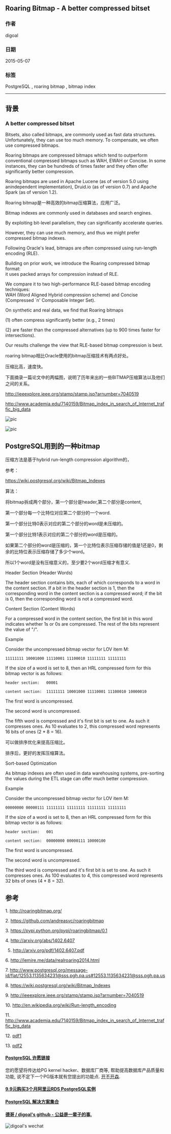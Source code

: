 ## Roaring Bitmap - A better compressed bitset  
           
### 作者          
digoal          
          
### 日期                          
2015-05-07                         
                          
### 标签                          
PostgreSQL , roaring bitmap , bitmap index      
          
----          
          
## 背景        
### A better compressed bitset  
  
Bitsets, also called bitmaps, are commonly used as fast data structures. Unfortunately, they can use too much memory. To compensate, we often use compressed bitmaps.  
  
Roaring bitmaps are compressed bitmaps which tend to outperform conventional compressed bitmaps such as WAH, EWAH or Concise. In some instances, they can be hundreds of times faster and they often offer significantly better compression.  
  
Roaring bitmaps are used in Apache Lucene (as of version 5.0 using anindependent implementation), Druid.io (as of version 0.7) and Apache Spark (as of version 1.2).  
  
Roaring bitmap是一种高效的bitmap压缩算法，应用广泛。  
  
Bitmap indexes are commonly used in databases and search engines.   
  
By exploiting bit-level parallelism, they can significantly accelerate queries.   
  
However, they can use much memory, and thus we might prefer compressed bitmap indexes.   
  
Following Oracle's lead, bitmaps are often compressed using run-length encoding (RLE).   
  
Building on prior work, we introduce the Roaring compressed bitmap format:   
it uses packed arrays for compression instead of RLE.   
  
We compare it to two high-performance RLE-based bitmap encoding techniques:   
WAH (Word Aligned Hybrid compression scheme) and Concise (Compressed `n' Composable Integer Set).   
  
On synthetic and real data, we find that Roaring bitmaps  
  
 (1) often compress significantly better (e.g., 2 times)   
  
 (2) are faster than the compressed alternatives (up to 900 times faster for intersections).   
  
Our results challenge the view that RLE-based bitmap compression is best.  
  
roaring bitmap相比Oracle使用的bitmap压缩技术有两点好处。  
  
压缩比高，速度快。  
  
下面摘录一篇论文中的两幅图，说明了历年来出的一些BITMAP压缩算法以及他们之间的关系。  
  
http://ieeexplore.ieee.org/stamp/stamp.jsp?arnumber=7040519  
  
http://www.academia.edu/7140159/Bitmap_index_in_search_of_Internet_traffic_big_data  
  
![pic](20150507_01_pic_001.png)  
  
![pic](20150507_01_pic_002.png)  
  
## PostgreSQL用到的一种bitmap

压缩方法是基于hybrid run-length compression algorithm的，  
  
参考：  
  
https://wiki.postgresql.org/wiki/Bitmap_Indexes  
  
算法：  
  
将bitmap拆成两个部分，第一个部分是header,第二个部分是content,  
  
第一个部分每一个比特位对应第二个部分的一个word.  
  
第一个部分比特0表示对应的第二个部分的word是未压缩的。  
  
第一个部分比特1表示对应的第二个部分的word是压缩的。  
  
如果第二个部分的word是压缩的，第一个比特位表示压缩存储的值是1还是0，剩余的比特位表示压缩存储了多少个word。  
  
所以1个word是没有压缩意义的，至少要2个word压缩才有意义.  
  
Header Section (Header Words)  
  
The header section contains bits, each of which corresponds to a word in the content section. If a bit in the header section is 1, then the corresponding word in the content section is a compressed word; if the bit is 0, then the corresponding word is not a compressed word.  
  
  
Content Section (Content Words)  
  
For a compressed word in the content section, the first bit in this word indicates whether 1s or 0s are compressed. The rest of the bits represent the value of "<the number of bits>/<word size>".  
  
Example  
  
Consider the uncompressed bitmap vector for LOV item M:  
  
```  
11111111 10001000 11110001 11100010 11111111 11111111  
```  
  
If the size of a word is set to 8, then an HRL compressed form for this bitmap vector is as follows:  
  
```  
header section:   00001  
  
content section:  11111111 10001000 11110001 11100010 10000010  
```  
  
The first word is uncompressed.  
  
The second word is uncompressed.  
  
The fifth word is compressed and it's first bit is set to one. As such it compresses ones. As 10 evaluates to 2, this compressed word represents 16 bits of ones (2 * 8 = 16).  
  
可以做排序优化来提高压缩比。  
  
排序后，更好的发挥压缩算法。  
  
Sort-based Optimization  
  
As bitmap indexes are often used in data warehousing systems, pre-sorting the values during the ETL stage can offer much better compression.  
  
Example  
  
Consider the uncompressed bitmap vector for LOV item M:  
  
```  
00000000 00000111 11111111 11111111 11111111 11111111  
```  
  
If the size of a word is set to 8, then an HRL compressed form for this bitmap vector is as follows:  
  
```  
header section:   001  
  
content section:  00000000 00000111 10000100  
```  
  
The first word is uncompressed.  
  
The second word is uncompressed.  
  
The third word is compressed and it's first bit is set to one. As such it compresses ones. As 100 evaluates to 4, this compressed word represents 32 bits of ones (4 * 8 = 32).  
  
## 参考  
1\. http://roaringbitmap.org/  
  
2\. https://github.com/andreasvc/roaringbitmap  
  
3\. https://pypi.python.org/pypi/roaringbitmap/0.1  
  
4\. http://arxiv.org/abs/1402.6407  
  
5. http://arxiv.org/pdf/1402.6407.pdf  
  
6\. http://lemire.me/data/realroaring2014.html  
  
7\. http://www.postgresql.org/message-id/flat/12553.1135634231@sss.pgh.pa.us#12553.1135634231@sss.pgh.pa.us  
  
8\. https://wiki.postgresql.org/wiki/Bitmap_Indexes  
  
9\. http://ieeexplore.ieee.org/stamp/stamp.jsp?arnumber=7040519  
  
10\. http://en.wikipedia.org/wiki/Run-length_encoding  
  
11\. http://www.academia.edu/7140159/Bitmap_index_in_search_of_Internet_traffic_big_data  
  
12\. [pdf1](20150507_01_pdf_001.pdf)  
  
13\. [pdf2](20150507_01_pdf_002.pdf)  
  
  
  
  
  
  
  
  
  
  
  
  
  
  
  
  
  
  
  
  
  
  
  
  
  
  
  
  
  
  
  
  
  
  
  
  
  
  
  
  
  
  
  
  
  
  
  
  
  
  
  
  
  
  
  
  
  
  
  
  
  
  
  
#### [PostgreSQL 许愿链接](https://github.com/digoal/blog/issues/76 "269ac3d1c492e938c0191101c7238216")
您的愿望将传达给PG kernel hacker、数据库厂商等, 帮助提高数据库产品质量和功能, 说不定下一个PG版本就有您提出的功能点. [开不开森](https://github.com/digoal/blog/issues/76 "269ac3d1c492e938c0191101c7238216").  
  
  
#### [9.9元购买3个月阿里云RDS PostgreSQL实例](https://www.aliyun.com/database/postgresqlactivity "57258f76c37864c6e6d23383d05714ea")
  
  
#### [PostgreSQL 解决方案集合](https://yq.aliyun.com/topic/118 "40cff096e9ed7122c512b35d8561d9c8")
  
  
#### [德哥 / digoal's github - 公益是一辈子的事.](https://github.com/digoal/blog/blob/master/README.md "22709685feb7cab07d30f30387f0a9ae")
  
  
![digoal's wechat](../pic/digoal_weixin.jpg "f7ad92eeba24523fd47a6e1a0e691b59")
  
